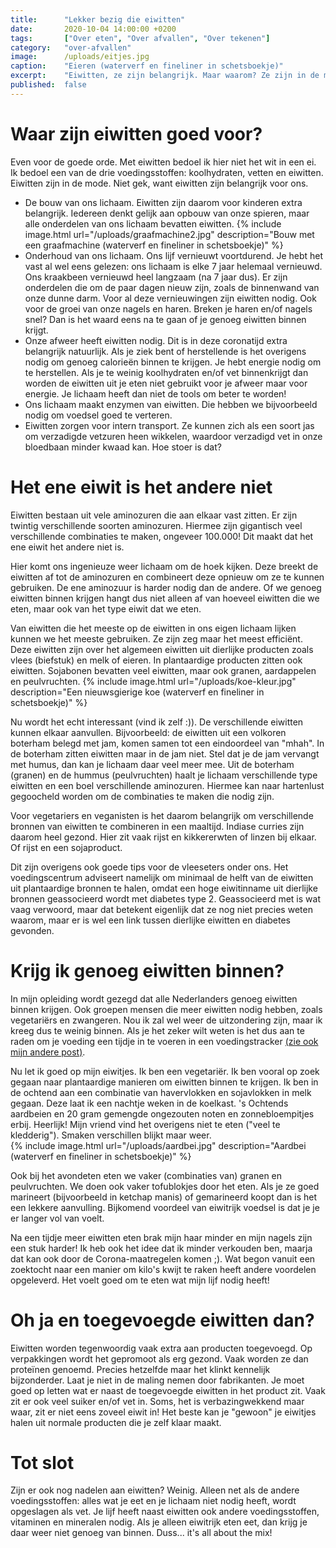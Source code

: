 ```yaml
---
title:      "Lekker bezig die eiwitten"
date:       2020-10-04 14:00:00 +0200
tags:       ["Over eten", "Over afvallen", "Over tekenen"]
category:   "over-afvallen"
image:      /uploads/eitjes.jpg
caption:    "Eieren (waterverf en fineliner in schetsboekje)"
excerpt:    "Eiwitten, ze zijn belangrijk. Maar waarom? Ze zijn in de mode. Is dat terecht? Is het eten van eiwitrijk eten de oplossing om af te vallen? Je leest er hier meer over. "
published:  false
---
```


# Waar zijn eiwitten goed voor?
Even voor de goede orde. Met eiwitten bedoel ik hier niet het wit in een ei. Ik bedoel een van de drie voedingsstoffen: koolhydraten, vetten en eiwitten. Eiwitten zijn in de mode. Niet gek, want eiwitten zijn belangrijk voor ons. 
- De bouw van ons lichaam. Eiwitten zijn daarom voor kinderen extra belangrijk.  Iedereen denkt gelijk aan opbouw van onze spieren, maar alle onderdelen van ons lichaam bevatten eiwitten.
{% include image.html url="/uploads/graafmachine2.jpg" description="Bouw met een graafmachine (waterverf en fineliner in schetsboekje)" %}
- Onderhoud van ons lichaam. Ons lijf vernieuwt voortdurend. Je hebt het vast al wel eens gelezen: ons lichaam is elke 7 jaar helemaal vernieuwd. Ons kraakbeen vernieuwd heel langzaam (na 7 jaar dus). Er zijn onderdelen die om de paar dagen nieuw zijn, zoals de binnenwand van onze dunne darm. Voor al deze vernieuwingen zijn eiwitten nodig. Ook voor de groei van onze nagels en haren. Breken je haren en/of nagels snel? Dan is het waard eens na te gaan of je genoeg eiwitten binnen krijgt.
- Onze afweer heeft eiwitten nodig. Dit is in deze coronatijd extra belangrijk natuurlijk. Als je ziek bent of herstellende is het overigens nodig om genoeg calorieën binnen te krijgen. Je hebt energie nodig om te herstellen. Als je te weinig koolhydraten en/of vet binnenkrijgt dan worden de eiwitten uit je eten niet gebruikt voor je afweer maar voor energie. Je lichaam heeft dan niet de tools om beter te worden!
- Ons lichaam maakt enzymen van eiwitten. Die hebben we bijvoorbeeld nodig om voedsel goed te verteren.
- Eiwitten zorgen voor intern transport. Ze kunnen zich als een soort jas om verzadigde vetzuren heen wikkelen, waardoor verzadigd vet in onze bloedbaan minder kwaad kan. Hoe stoer is dat?

# Het ene eiwit is het andere niet

Eiwitten bestaan uit vele aminozuren die aan elkaar vast zitten. Er zijn twintig verschillende soorten aminozuren. Hiermee zijn gigantisch veel verschillende combinaties te maken, ongeveer 100.000! Dit maakt dat het ene eiwit het andere niet is. 

Hier komt ons ingenieuze weer lichaam om de hoek kijken. Deze breekt de eiwitten af tot de aminozuren en combineert deze opnieuw om ze te kunnen gebruiken. De ene aminozuur is harder nodig dan de andere. Of we genoeg eiwitten binnen krijgen hangt dus niet alleen af van hoeveel eiwitten die we eten, maar ook van het type eiwit dat we eten. 

Van eiwitten die het meeste op de eiwitten in ons eigen lichaam lijken kunnen we het meeste gebruiken. Ze zijn zeg maar het meest efficiënt. Deze eiwitten zijn over het algemeen eiwitten uit dierlijke producten zoals vlees (biefstuk) en melk of eieren. In plantaardige producten zitten ook eiwitten. Sojabonen bevatten veel eiwitten, maar ook granen, aardappelen en peulvruchten.
{% include image.html url="/uploads/koe-kleur.jpg" description="Een nieuwsgierige koe (waterverf en fineliner in schetsboekje)" %}

Nu wordt het echt interessant (vind ik zelf :)). De verschillende eiwitten kunnen elkaar aanvullen. Bijvoorbeeld: de eiwitten uit een volkoren boterham belegd met jam, komen samen tot een eindoordeel van "mhah". In de boterham zitten eiwitten maar in de jam niet. Stel dat je de jam vervangt met humus, dan kan je lichaam daar veel meer mee. Uit de boterham (granen) en de hummus (peulvruchten) haalt je lichaam verschillende type eiwitten en een boel verschillende aminozuren. Hiermee kan naar hartenlust gegoocheld worden om de combinaties te maken die nodig zijn. 

Voor vegetariers en veganisten is het daarom belangrijk om verschillende bronnen van eiwitten te combineren in een maaltijd. Indiase curries zijn daarom heel gezond. Hier zit vaak rijst en kikkererwten of linzen bij elkaar. Of rijst en een sojaproduct. 

Dit zijn overigens ook goede tips voor de vleeseters onder ons. Het voedingscentrum adviseert namelijk om minimaal de helft van de eiwitten uit plantaardige bronnen te halen, omdat een hoge eiwitinname uit dierlijke bronnen geassocieerd wordt met diabetes type 2. Geassocieerd met is wat vaag verwoord, maar dat betekent eigenlijk dat ze nog niet precies weten waarom, maar er is wel een link tussen dierlijke eiwitten en diabetes gevonden.

# Krijg ik genoeg eiwitten binnen?
In mijn opleiding wordt gezegd dat alle Nederlanders genoeg eiwitten binnen krijgen. Ook groepen mensen die meer eiwitten nodig hebben, zoals vegetariërs en zwangeren. Nou ik zal wel weer de uitzondering zijn, maar ik kreeg dus te weinig binnen. Als je het zeker wilt weten is het dus aan te raden om je voeding een tijdje in te voeren in een voedingstracker [(zie ook mijn andere post)](/over-afvallen/2020/10/24/afvallen.html).

Nu let ik goed op mijn eiwitjes. Ik ben een vegetariër. Ik ben vooral op zoek gegaan naar plantaardige manieren om eiwitten binnen te krijgen. Ik ben in de ochtend aan een combinatie van havervlokken en sojavlokken in melk gegaan. Deze laat ik een nachtje  weken in de koelkast. 's Ochtends aardbeien en 20 gram gemengde ongezouten noten en zonnebloempitjes erbij. Heerlijk! Mijn vriend vind het overigens niet te eten ("veel te kledderig"). Smaken verschillen blijkt maar weer.  
{% include image.html url="/uploads/aardbei.jpg" description="Aardbei (waterverf en fineliner in schetsboekje)" %}

Ook bij het avondeten eten we vaker (combinaties van) granen en peulvruchten. We doen ook vaker tofublokjes door het eten. Als je ze goed marineert (bijvoorbeeld in ketchap manis) of gemarineerd koopt dan is het een lekkere aanvulling. Bijkomend voordeel van eiwitrijk voedsel is dat je je er langer vol van voelt. 

Na een tijdje meer eiwitten eten brak mijn haar minder en mijn nagels zijn een stuk harder! Ik heb ook het idee dat ik minder verkouden ben, maarja dat kan ook door de Corona-maatregelen komen ;). Wat begon vanuit een zoektocht naar een manier om kilo's kwijt te raken heeft andere voordelen opgeleverd. Het voelt goed om te eten wat mijn lijf nodig heeft!   

# Oh ja en toegevoegde eiwitten dan?

Eiwitten worden tegenwoordig vaak extra aan producten toegevoegd. Op verpakkingen wordt het gepromoot als erg gezond. Vaak worden ze dan proteïnen genoemd. Precies hetzelfde maar het klinkt kennelijk bijzonderder. Laat je niet in de maling nemen door fabrikanten. Je moet goed op letten wat er naast de toegevoegde eiwitten in het product zit.  Vaak zit er ook veel suiker en/of vet in. Soms, het is verbazingwekkend maar waar, zit er niet eens zoveel eiwit in! Het beste kan je "gewoon" je eiwitjes halen uit normale producten die je zelf klaar maakt. 

# Tot slot

Zijn er ook nog nadelen aan eiwitten? Weinig. Alleen net als de andere voedingsstoffen: alles wat je eet en je lichaam niet nodig heeft, wordt opgeslagen als vet. Je lijf heeft naast eiwitten ook andere voedingsstoffen, vitaminen en mineralen nodig. Als je alleen eiwitrijk eten eet, dan krijg je daar weer niet genoeg van binnen. Duss... it's all about the mix!


